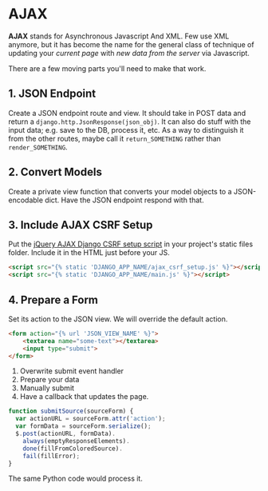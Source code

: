 # AJAX

**AJAX** stands for Asynchronous Javascript And XML.
Few use XML anymore, but it has become the name for the general class of technique of updating your _current page_ with _new data from the server_ via Javascript.

There are a few moving parts you'll need to make that work.

## 1. JSON Endpoint

Create a JSON endpoint route and view.
It should take in POST data and return a `django.http.JsonResponse(json_obj)`.
It can also do stuff with the input data; e.g. save to the DB, process it, etc.
As a way to distinguish it from the other routes, maybe call it `return_SOMETHING` rather than `render_SOMETHING`.

## 2. Convert Models

Create a private view function that converts your model objects to a JSON-encodable dict.
Have the JSON endpoint respond with that.

## 3. Include AJAX CSRF Setup

Put the [jQuery AJAX Django CSRF setup script](/demos/ajax_csrf_setup.js) in your project's static files folder.
Include it in the HTML just before your JS.

```html
<script src="{% static 'DJANGO_APP_NAME/ajax_csrf_setup.js' %}"></script>
<script src="{% static 'DJANGO_APP_NAME/main.js' %}"></script>
```

## 4. Prepare a Form

Set its action to the JSON view.
We will override the default action.

```html
<form action="{% url 'JSON_VIEW_NAME' %}">
    <textarea name="some-text"></textarea>
    <input type="submit">
</form>
```

1. Overwrite submit event handler
1. Prepare your data
1. Manually submit
1. Have a callback that updates the page.

```js
function submitSource(sourceForm) {
  var actionURL = sourceForm.attr('action');
  var formData = sourceForm.serialize();
  $.post(actionURL, formData).
    always(emptyResponseElements).
    done(fillFromColoredSource).
    fail(fillError);
}
```

The same Python code would process it.
